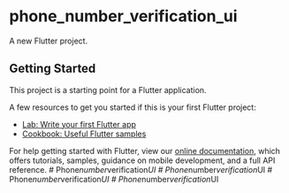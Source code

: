 # phone_number_verification_ui

A new Flutter project.

## Getting Started

This project is a starting point for a Flutter application.

A few resources to get you started if this is your first Flutter project:

- [Lab: Write your first Flutter app](https://flutter.dev/docs/get-started/codelab)
- [Cookbook: Useful Flutter samples](https://flutter.dev/docs/cookbook)

For help getting started with Flutter, view our
[online documentation](https://flutter.dev/docs), which offers tutorials,
samples, guidance on mobile development, and a full API reference.
#   P h o n e _ n u m b e r _ v e r i f i c a t i o n _ U I  
 #   P h o n e _ n u m b e r _ v e r i f i c a t i o n _ U I  
 #   P h o n e _ n u m b e r _ v e r i f i c a t i o n _ U I  
 #   P h o n e _ n u m b e r _ v e r i f i c a t i o n _ U I  
 